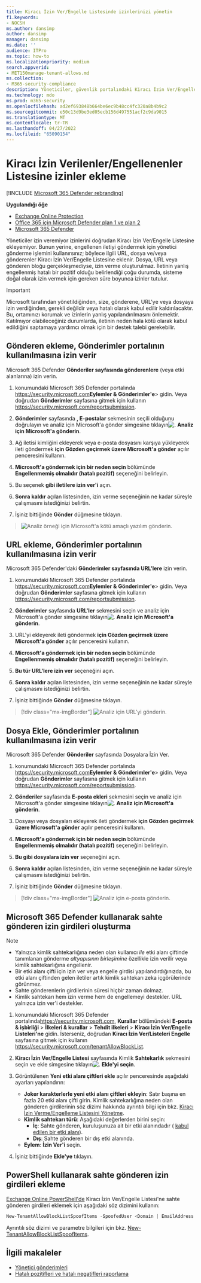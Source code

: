 ```yaml
---
title: Kiracı İzin Ver/Engelle Listesinde izinlerinizi yönetin
f1.keywords:
- NOCSH
ms.author: dansimp
author: dansimp
manager: dansimp
ms.date: ''
audience: ITPro
ms.topic: how-to
ms.localizationpriority: medium
search.appverid:
- MET150manage-tenant-allows.md
ms.collection:
- M365-security-compliance
description: Yöneticiler, güvenlik portalındaki Kiracı İzin Ver/Engelle Listesi'nde izin vermeleri yapılandırmayı öğrenebilir.
ms.technology: mdo
ms.prod: m365-security
ms.openlocfilehash: ad2ef693848b664be6ec9b48cc4fc320a8b4b9c2
ms.sourcegitcommit: e50c13d9be3ed05ecb156d497551acf2c9da9015
ms.translationtype: MT
ms.contentlocale: tr-TR
ms.lasthandoff: 04/27/2022
ms.locfileid: "65090154"
---
```

# <a name="add-allows-in-the-tenant-allowblock-list"></a>Kiracı İzin Verilenler/Engellenenler Listesine izinler ekleme

[!INCLUDE [Microsoft 365 Defender rebranding](../includes/microsoft-defender-for-office.md)]

**Uygulandığı öğe**
- [Exchange Online Protection](exchange-online-protection-overview.md)
- [Office 365 için Microsoft Defender plan 1 ve plan 2](defender-for-office-365.md)
- [Microsoft 365 Defender](../defender/microsoft-365-defender.md)

Yöneticiler izin veremiyor izinlerini doğrudan Kiracı İzin Ver/Engelle Listesine ekleyemiyor. Bunun yerine, engellenen iletiyi göndermek için yönetici gönderme işlemini kullanırsınız; böylece ilgili URL, dosya ve/veya gönderenler Kiracı İzin Ver/Engelle Listesine eklenir. Dosya, URL veya gönderen bloğu gerçekleşmediyse, izin verme oluşturulmaz. İletinin yanlış engellenmiş hatalı bir pozitif olduğu belirlendiği çoğu durumda, sisteme doğal olarak izin vermek için gereken süre boyunca izinler tutulur.

> [!IMPORTANT]
> Microsoft tarafından yönetildiğinden, size, gönderene, URL'ye veya dosyaya izin verdiğinden, gerekli değildir veya hatalı olarak kabul edilir kaldırılacaktır. Bu, ortamınızı korumak ve izinlerin yanlış yapılandırılmasını önlemektir. Katılmıyor olabileceğiniz durumlarda, iletinin neden hala kötü olarak kabul edildiğini saptamaya yardımcı olmak için bir destek talebi gerekebilir.

## <a name="add-sender-allows-using-the-submissions-portal"></a>Gönderen ekleme, Gönderimler portalının kullanılmasına izin verir

Microsoft 365 Defender **Gönderiler sayfasında gönderenlere** (veya etki alanlarına) izin verin.

1. konumundaki Microsoft 365 Defender portalında <https://security.microsoft.com>**Eylemler &** **Gönderimler'e**\> gidin. Veya doğrudan **Gönderimler** sayfasına gitmek için kullanın <https://security.microsoft.com/reportsubmission>.

2. **Gönderimler** sayfasında **, E-postalar** sekmesinin seçili olduğunu doğrulayın ve analiz için Microsoft'a gönder simgesine tıklayın![.](../../media/m365-cc-sc-create-icon.png) **Analiz için Microsoft'a gönderin**.

3. Ağ iletisi kimliğini ekleyerek veya e-posta dosyasını karşıya yükleyerek ileti göndermek **için Gözden geçirmek üzere Microsoft'a gönder** açılır penceresini kullanın.

4. **Microsoft'a göndermek için bir neden seçin** bölümünde **Engellenmemiş olmalıdır (hatalı pozitif)** seçeneğini belirleyin.

5. Bu seçenek **gibi iletilere izin ver'i** açın.

6. **Sonra kaldır** açılan listesinden, izin verme seçeneğinin ne kadar süreyle çalışmasını istediğinizi belirtin.

7. İşiniz bittiğinde **Gönder** düğmesine tıklayın.

> ![Analiz örneği için Microsoft'a kötü amaçlı yazılım gönderin.](../../media/admin-submission-allow-messages.png)

## <a name="add-url-allows-using-the-submissions-portal"></a>URL ekleme, Gönderimler portalının kullanılmasına izin verir

Microsoft 365 Defender'daki **Gönderimler sayfasında URL'lere** izin verin.

1. konumundaki Microsoft 365 Defender portalında <https://security.microsoft.com>**Eylemler &** **Gönderimler'e**\> gidin. Veya doğrudan **Gönderimler** sayfasına gitmek için kullanın <https://security.microsoft.com/reportsubmission>.

2. **Gönderimler** sayfasında **URL'ler** sekmesini seçin ve analiz için Microsoft'a gönder simgesine tıklayın![.](../../media/m365-cc-sc-create-icon.png) **Analiz için Microsoft'a gönderin**.

3. URL'yi ekleyerek ileti göndermek **için Gözden geçirmek üzere Microsoft'a gönder** açılır penceresini kullanın.

4. **Microsoft'a göndermek için bir neden seçin** bölümünde **Engellenmemiş olmalıdır (hatalı pozitif)** seçeneğini belirleyin.

5. **Bu tür URL'lere izin ver** seçeneğini açın.

6. **Sonra kaldır** açılan listesinden, izin verme seçeneğinin ne kadar süreyle çalışmasını istediğinizi belirtin.

7. İşiniz bittiğinde **Gönder** düğmesine tıklayın.

> [!div class="mx-imgBorder"]
> ![Analiz için URL'yi gönderin.](../../media/submit-url-for-analysis.png)

## <a name="add-file-allows-using-the-submissions-portal"></a>Dosya Ekle, Gönderimler portalının kullanılmasına izin verir

Microsoft 365 Defender **Gönderiler** sayfasında Dosyalara İzin Ver.

1. konumundaki Microsoft 365 Defender portalında <https://security.microsoft.com>**Eylemler &** **Gönderimler'e**\> gidin. Veya doğrudan **Gönderimler** sayfasına gitmek için kullanın <https://security.microsoft.com/reportsubmission>.

2. **Gönderiler** sayfasında **E-posta ekleri** sekmesini seçin ve analiz için Microsoft'a gönder simgesine tıklayın![.](../../media/m365-cc-sc-create-icon.png) **Analiz için Microsoft'a gönderin**.

3. Dosyayı veya dosyaları ekleyerek ileti göndermek **için Gözden geçirmek üzere Microsoft'a gönder** açılır penceresini kullanın.

4. **Microsoft'a göndermek için bir neden seçin** bölümünde **Engellenmemiş olmalıdır (hatalı pozitif)** seçeneğini belirleyin.

5. **Bu gibi dosyalara izin ver** seçeneğini açın.

6. **Sonra kaldır** açılan listesinden, izin verme seçeneğinin ne kadar süreyle çalışmasını istediğinizi belirtin.

7. İşiniz bittiğinde **Gönder** düğmesine tıklayın.

> [!div class="mx-imgBorder"]
> ![Analiz için e-posta gönderin.](../../media/submit-email-for-analysis.png)

## <a name="create-spoofed-sender-allow-entries-using-microsoft-365-defender"></a>Microsoft 365 Defender kullanarak sahte gönderen izin girdileri oluşturma

> [!NOTE]
>
> - Yalnızca kimlik sahtekarlığına neden olan kullanıcı _ile_ etki alanı çiftinde tanımlanan gönderme _altyapısının birleşimine_ özellikle izin verilir veya kimlik sahtekarlığına engellenir.
> - Bir etki alanı çifti için izin ver veya engelle girdisi yapılandırdığınızda, bu etki alanı çiftinden gelen iletiler artık kimlik sahtekarı zeka içgörülerinde görünmez.
> - Sahte gönderenlerin girdilerinin süresi hiçbir zaman dolmaz.
> - Kimlik sahtekarı hem izin verme hem de engellemeyi destekler. URL yalnızca izin ver'i destekler.

1. konumundaki Microsoft 365 Defender portalında<https://security.microsoft.com>, **Kurallar** bölümündeki **E-posta & işbirliği** \> **İlkeleri & kurallar** \> **Tehdit ilkeleri** \> **Kiracı İzin Ver/Engelle Listeleri'ne** gidin. İsterseniz, doğrudan **Kiracı İzin Ver/Listeleri Engelle** sayfasına gitmek için kullanın <https://security.microsoft.com/tenantAllowBlockList>.

2. **Kiracı İzin Ver/Engelle Listesi** sayfasında Kimlik **Sahtekarlık** sekmesini seçin ve ekle simgesine tıklayın![.](../../media/m365-cc-sc-create-icon.png) **Ekle'yi seçin**.

3. Görüntülenen **Yeni etki alanı çiftleri ekle** açılır penceresinde aşağıdaki ayarları yapılandırın:
   - **Joker karakterlerle yeni etki alanı çiftleri ekleyin**: Satır başına en fazla 20 etki alanı çifti girin. Kimlik sahtekarlığına neden olan gönderen girdilerinin söz dizimi hakkında ayrıntılı bilgi için bkz. [Kiracı İzin Verme/Engelleme Listesini Yönetme](tenant-allow-block-list.md).
   - **Kimlik sahtekarı türü**: Aşağıdaki değerlerden birini seçin:
     - **İç**: Sahte gönderen, kuruluşunuza ait bir etki alanındadır ( [kabul edilen bir etki alanı](/exchange/mail-flow-best-practices/manage-accepted-domains/manage-accepted-domains)).
     - **Dış**: Sahte gönderen bir dış etki alanında.
   - **Eylem**: **İzin Ver'i** seçin.

4. İşiniz bittiğinde **Ekle'ye** tıklayın.

## <a name="add-spoofed-sender-allow-entries-using-powershell"></a>PowerShell kullanarak sahte gönderen izin girdileri ekleme

[Exchange Online PowerShell'de](/exchange/connect-to-exchange-online-powershell) Kiracı İzin Ver/Engelle Listesi'ne sahte gönderen girdileri eklemek için aşağıdaki söz dizimini kullanın:

```powershell
New-TenantAllowBlockListSpoofItems -SpoofedUser <Domain | EmailAddress | *> -SendingInfrastructure <Domain | IPAddress/24> -SpoofType <External | Internal> -Action <Allow | Block>
```

Ayrıntılı söz dizimi ve parametre bilgileri için bkz. [New-TenantAllowBlockListSpoofItems](/powershell/module/exchange/new-tenantallowblocklistspoofitems).

## <a name="related-articles"></a>İlgili makaleler

- [Yönetici gönderimleri](admin-submission.md)
- [Hatalı pozitifleri ve hatalı negatifleri raporlama](report-false-positives-and-false-negatives.md)
